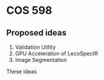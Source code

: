 # COS 598 

## Proposed ideas
1. Validation Utility
2. GPU Acceleration of LecoSpectR
3. Image Segmentation

These ideas